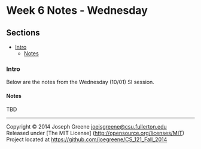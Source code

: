 # Week 6 Notes - Wednesday

## Sections
- [Intro](#intro)
  - [Notes](#notes)
  
### Intro
Below are the notes from the Wednesday (10/01) SI session.

#### Notes
TBD

-------------------------------------------------------------------------------

Copyright &copy; 2014 Joseph Greene <joeisgreene@csu.fullerton.edu>  
Released under [The MIT License] (http://opensource.org/licenses/MIT)  
Project located at <https://github.com/joegreene/CS_121_Fall_2014>